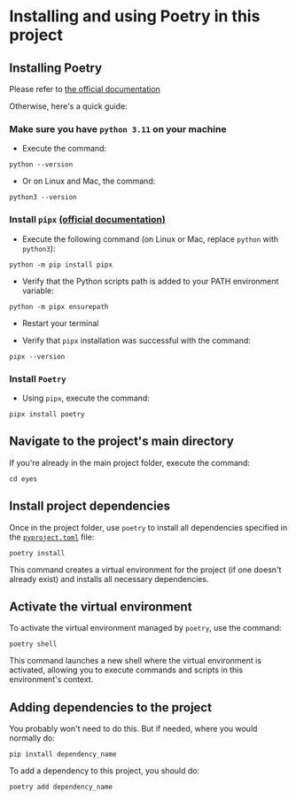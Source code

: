 # Installing and using Poetry in this project

## Installing Poetry

Please refer to [the official documentation](https://python-poetry.org/docs/)

Otherwise, here's a quick guide:

### Make sure you have `python 3.11` on your machine
- Execute the command:
```shell
python --version
```
- Or on Linux and Mac, the command:
```shell
python3 --version
```
### Install `pipx` [(official documentation)](https://pipx.pypa.io/stable/installation/)

- Execute the following command (on Linux or Mac, replace `python` with `python3`):
```shell
python -m pip install pipx
```
- Verify that the Python scripts path is added to your PATH environment variable:
```shell
python -m pipx ensurepath
```
- Restart your terminal

- Verify that `pipx` installation was successful with the command:
```shell
pipx --version
```

### Install `Poetry`
- Using `pipx`, execute the command:
```shell
pipx install poetry
```

## Navigate to the project's main directory

If you're already in the main project folder, execute the command:
```shell
cd eyes
```

## Install project dependencies

Once in the project folder, use `poetry` to install all dependencies specified in the [`pyproject.toml`](/eyes/pyproject.toml) file:
```shell
poetry install
```
This command creates a virtual environment for the project (if one doesn't already exist) and installs all necessary dependencies.

## Activate the virtual environment

To activate the virtual environment managed by `poetry`, use the command:
```shell
poetry shell
```
This command launches a new shell where the virtual environment is activated, allowing you to execute commands and scripts in this environment's context.

## Adding dependencies to the project

You probably won't need to do this.
But if needed, where you would normally do:
```shell
pip install dependency_name
```
To add a dependency to this project, you should do:
```shell
poetry add dependency_name
```